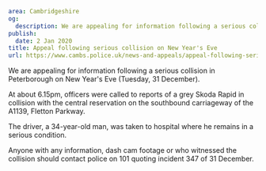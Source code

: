 ```yaml
area: Cambridgeshire
og:
  description: We are appealing for information following a serious collision in Peterborough on New Year
publish:
  date: 2 Jan 2020
title: Appeal following serious collision on New Year's Eve
url: https://www.cambs.police.uk/news-and-appeals/appeal-following-serious-collision-on-new-years-eve
```

We are appealing for information following a serious collision in Peterborough on New Year's Eve (Tuesday, 31 December).

At about 6.15pm, officers were called to reports of a grey Skoda Rapid in collision with the central reservation on the southbound carriageway of the A1139, Fletton Parkway.

The driver, a 34-year-old man, was taken to hospital where he remains in a serious condition.

Anyone with any information, dash cam footage or who witnessed the collision should contact police on 101 quoting incident 347 of 31 December.

